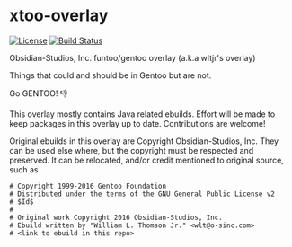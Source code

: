 # xtoo-overlay
[![License](http://img.shields.io/badge/license-GPLv2-blue.svg?style=plastic)](https://github.com/Obsidian-StudiosInc/solitaire/blob/master/LICENSE)
[![Build Status](https://travis-ci.org/Obsidian-StudiosInc/os-xtoo.svg?branch=master)](https://travis-ci.org/Obsidian-StudiosInc/os-xtoo)

Obsidian-Studios, Inc. funtoo/gentoo overlay (a.k.a wltjr's overlay)

Things that could and should be in Gentoo but are not.

Go GENTOO! :-1:

This overlay mostly contains Java related ebuilds. Effort will be made 
to keep packages in this overlay up to date. Contributions are welcome!

Original ebuilds in this overlay are Copyright Obsidian-Studios, Inc. 
They can be used else where, but the copyright must be respected and 
preserved. It can be relocated, and/or credit mentioned to original 
source, such as

```shell
# Copyright 1999-2016 Gentoo Foundation
# Distributed under the terms of the GNU General Public License v2
# $Id$
#
# Original work Copyright 2016 Obsidian-Studios, Inc.
# Ebuild written by "William L. Thomson Jr." <wlt@o-sinc.com>
# <link to ebuild in this repo>
```
